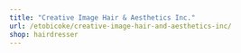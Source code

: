 ```yaml
---
title: "Creative Image Hair & Aesthetics Inc."
url: /etobicoke/creative-image-hair-and-aesthetics-inc/
shop: hairdresser
---
```

